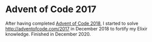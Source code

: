 # Advent of Code 2017

After having completed [Advent of Code
2018](https://github.com/bjorng/advent-of-code-2018), I started to
solve http://adventofcode.com/2017 in December 2018 to fortify my
Elixir knowledge.  Finished in December 2020.
